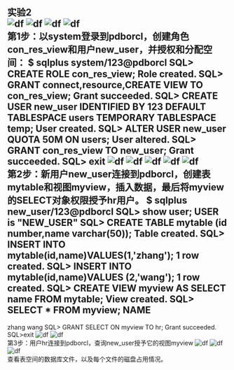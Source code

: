 实验2  
![df](dsa/1.png)
![df](dsa/2.png)
![df](dsa/3.png)
![df](dsa/4.png)  
第1步：以system登录到pdborcl，创建角色con_res_view和用户new_user，并授权和分配空间：
$ sqlplus system/123@pdborcl
SQL> CREATE ROLE con_res_view;
Role created.
SQL> GRANT connect,resource,CREATE VIEW TO con_res_view;
Grant succeeded.
SQL> CREATE USER new_user IDENTIFIED BY 123 DEFAULT TABLESPACE users TEMPORARY TABLESPACE temp;
User created.
SQL> ALTER USER new_user QUOTA 50M ON users;
User altered.
SQL> GRANT con_res_view TO new_user;
Grant succeeded.
SQL> exit
![df](dsa/5.png)
![df](dsa/6.png)
![df](dsa/7.png)
![df](dsa/8.png)
![df](dsa/9.png)  
第2步：新用户new_user连接到pdborcl，创建表mytable和视图myview，插入数据，最后将myview的SELECT对象权限授予hr用户。
$ sqlplus new_user/123@pdborcl
SQL> show user;
USER is "NEW_USER"
SQL> CREATE TABLE mytable (id number,name varchar(50));
Table created.
SQL> INSERT INTO mytable(id,name)VALUES(1,'zhang');
1 row created.
SQL> INSERT INTO mytable(id,name)VALUES (2,'wang');
1 row created.
SQL> CREATE VIEW myview AS SELECT name FROM mytable;
View created.
SQL> SELECT * FROM myview;
NAME
--------------------------------------------------
zhang
wang
SQL> GRANT SELECT ON myview TO hr;
Grant succeeded.
SQL>exit
![df](dsa/10.png)
![df](dsa/11.png)  
第3步：用户hr连接到pdborcl，查询new_user授予它的视图myview
![df](dsa/12.png)
![df](dsa/13.png)
![df](dsa/14.png)  
查看表空间的数据库文件，以及每个文件的磁盘占用情况。


